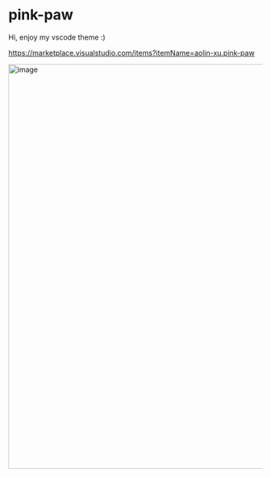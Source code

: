 # pink-paw 

Hi, enjoy my vscode theme :)

https://marketplace.visualstudio.com/items?itemName=aolin-xu.pink-paw

<img width="1512" height="802" alt="image" src="https://github.com/user-attachments/assets/06258bf7-f907-4edf-ab72-6a131866ccaf" />

